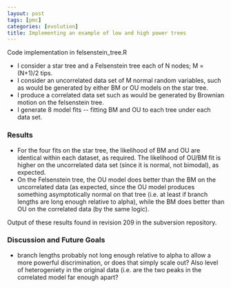 ```yaml
---
layout: post
tags: [pmc]
categories: [evolution]
title: Implementing an example of low and high power trees
---
```







 








Code implementation in felsenstein\_tree.R

-   I consider a star tree and a Felsenstein tree each of N nodes; M =
    (N+1)/2 tips.
-   I consider an uncorrelated data set of M normal random variables,
    such as would be generated by either BM or OU models on the star
    tree.
-   I produce a correlated data set such as would be generated by
    Brownian motion on the felsenstein tree.
-   I generate 8 model fits -- fitting BM and OU to each tree under each
    data set.

### Results

-   For the four fits on the star tree, the likelihood of BM and OU are
    identical within each dataset, as required. The likelihood of OU/BM
    fit is higher on the uncorrelated data set (since it is normal, not
    bimodal), as expected.
-   On the Felsenstein tree, the OU model does better than the BM on the
    uncorrelated data (as expected, since the OU model produces
    something asymptotically normal on that tree (i.e. at least if
    branch lengths are long enough relative to alpha), while the BM does
    better than OU on the correlated data (by the same logic).

Output of these results found in revision 209 in the subversion
repository.

### Discussion and Future Goals

-   branch lengths probably not long enough relative to alpha to allow a
    more powerful discrimination, or does that simply scale out? Also
    level of heterogeniety in the original data (i.e. are the two peaks
    in the correlated model far enough apart?

